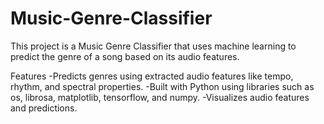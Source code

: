 # Music-Genre-Classifier
This project is a Music Genre Classifier that uses machine learning to predict the genre of a song based on its audio features.

Features
  -Predicts genres using extracted audio features like tempo, rhythm, and spectral properties.
  -Built with Python using libraries such as os, librosa, matplotlib, tensorflow, and numpy.
  -Visualizes audio features and predictions.
